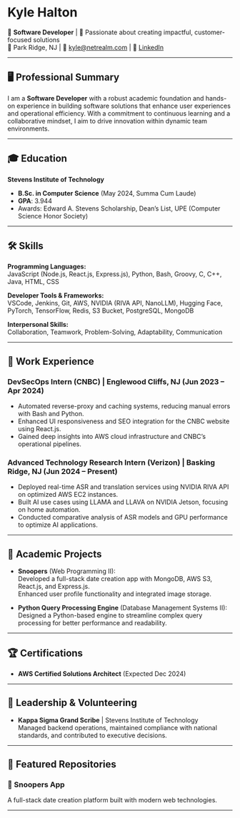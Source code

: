 # Kyle Halton

🚀 **Software Developer** | 🌟 Passionate about creating impactful, customer-focused solutions  
📍 Park Ridge, NJ | 📧 [kyle@netrealm.com](mailto:kyle@netrealm.com) | 💼 [LinkedIn](https://www.linkedin.com/in/kyle-halton)

---

## 🖥️ Professional Summary

I am a **Software Developer** with a robust academic foundation and hands-on experience in building software solutions that enhance user experiences and operational efficiency. With a commitment to continuous learning and a collaborative mindset, I aim to drive innovation within dynamic team environments.

---

## 🎓 Education

**Stevens Institute of Technology**  
- **B.Sc. in Computer Science** (May 2024, Summa Cum Laude)  
- **GPA**: 3.944  
- Awards: Edward A. Stevens Scholarship, Dean’s List, UPE (Computer Science Honor Society)

---

## 🛠️ Skills

**Programming Languages:**  
JavaScript (Node.js, React.js, Express.js), Python, Bash, Groovy, C, C++, Java, HTML, CSS

**Developer Tools & Frameworks:**  
VSCode, Jenkins, Git, AWS, NVIDIA (RIVA API, NanoLLM), Hugging Face, PyTorch, TensorFlow, Redis, S3 Bucket, PostgreSQL, MongoDB

**Interpersonal Skills:**  
Collaboration, Teamwork, Problem-Solving, Adaptability, Communication

---

## 💼 Work Experience

### **DevSecOps Intern (CNBC)** | Englewood Cliffs, NJ (Jun 2023 – Apr 2024)
- Automated reverse-proxy and caching systems, reducing manual errors with Bash and Python.
- Enhanced UI responsiveness and SEO integration for the CNBC website using React.js.
- Gained deep insights into AWS cloud infrastructure and CNBC’s operational pipelines.

### **Advanced Technology Research Intern (Verizon)** | Basking Ridge, NJ (Jun 2024 – Present)
- Deployed real-time ASR and translation services using NVIDIA RIVA API on optimized AWS EC2 instances.
- Built AI use cases using LLAMA and LLAVA on NVIDIA Jetson, focusing on home automation.
- Conducted comparative analysis of ASR models and GPU performance to optimize AI applications.

---

## 🔬 Academic Projects

- **Snoopers** (Web Programming II):  
  Developed a full-stack date creation app with MongoDB, AWS S3, React.js, and Express.js.  
  Enhanced user profile functionality and integrated image storage.

- **Python Query Processing Engine** (Database Management Systems II):  
  Designed a Python-based engine to streamline complex query processing for better performance and readability.

---

## 🏆 Certifications

- **AWS Certified Solutions Architect** (Expected Dec 2024)

---

## 🤝 Leadership & Volunteering

- **Kappa Sigma Grand Scribe** | Stevens Institute of Technology  
  Managed backend operations, maintained compliance with national standards, and contributed to executive decisions.

---

## 📂 Featured Repositories

### 🔗 Snoopers App
A full-stack date creation platform built with modern web technologies.

---

